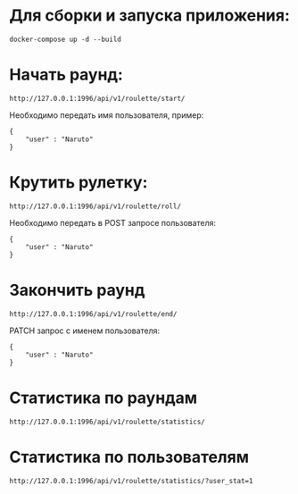 # Для сборки и запуска приложения:

    docker-compose up -d --build

# Начать раунд: 

    http://127.0.0.1:1996/api/v1/roulette/start/

Необходимо передать имя пользователя, пример:

    {
        "user" : "Naruto"
    }

# Крутить рулетку:

    http://127.0.0.1:1996/api/v1/roulette/roll/

Необходимо передать в POST запросе пользователя:

    {
        "user" : "Naruto"
    }


# Закончить раунд 

    http://127.0.0.1:1996/api/v1/roulette/end/

PATCH запрос с именем пользователя:

    {
        "user" : "Naruto"
    }

# Cтатистика по раундам

    http://127.0.0.1:1996/api/v1/roulette/statistics/


# Статистика по пользователям

    http://127.0.0.1:1996/api/v1/roulette/statistics/?user_stat=1
